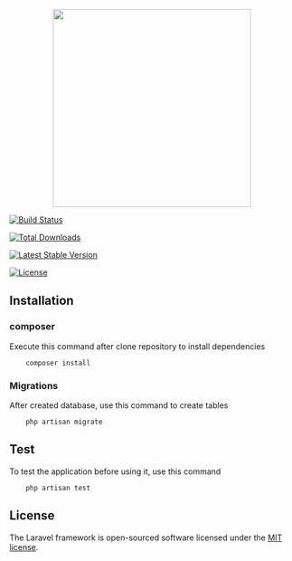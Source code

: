 
<p  align="center"><a  href="https://laravel.com"  target="_blank"><img  src="https://holderplus.com.br/preview/logos/sized/logo-header.png"  width="350"></a></p>

  

<p  align="center">

<a  href="https://travis-ci.org/laravel/framework"><img  src="https://travis-ci.org/laravel/framework.svg"  alt="Build Status"></a>

<a  href="https://packagist.org/packages/laravel/framework"><img  src="https://img.shields.io/packagist/dt/laravel/framework"  alt="Total Downloads"></a>

<a  href="https://packagist.org/packages/laravel/framework"><img  src="https://img.shields.io/packagist/v/laravel/framework"  alt="Latest Stable Version"></a>

<a  href="https://packagist.org/packages/laravel/framework"><img  src="https://img.shields.io/packagist/l/laravel/framework"  alt="License"></a>

</p>

  

## Installation

### composer
<p>Execute this command after clone repository to install dependencies</p>

```
	composer install
```

### Migrations
<p>After created database, use this command to create tables</p>

```
	php artisan migrate
```

## Test

<p>To test the application before using it, use this command</p>

```
	php artisan test
```


## License

  

The Laravel framework is open-sourced software licensed under the [MIT license](https://opensource.org/licenses/MIT).
